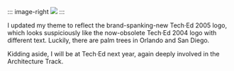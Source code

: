::: image-right
![](http://image.devhawk.net/blog-content/20040603-1658-teched-2005-already/140x100_BloggerBtn_2005.gif)
:::

I updated my theme to reflect the brand-spanking-new Tech·Ed 2005 logo,
which looks suspiciously like the now-obsolete Tech·Ed 2004 logo with
different text. Luckily, there are palm trees in Orlando and San Diego.

Kidding aside, I will be at Tech·Ed next year, again deeply involved in
the Architecture Track.

